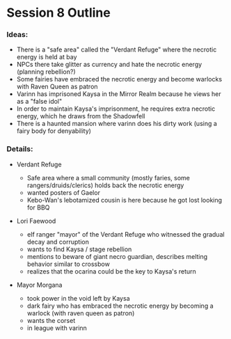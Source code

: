 # Session 8 Outline

### Ideas:
- There is a "safe area" called the "Verdant Refuge" where the necrotic energy is held at bay
- NPCs there take glitter as currency and hate the necrotic energy (planning rebellion?)
- Some fairies have embraced the necrotic energy and become warlocks with Raven Queen as patron
- Varinn has imprisoned Kaysa in the Mirror Realm because he views her as a "false idol"
- In order to maintain Kaysa's imprisonment, he requires extra necrotic energy, which he draws from the Shadowfell
- There is a haunted mansion where varinn does his dirty work (using a fairy body for denyability)

### Details:
- Verdant Refuge
  - Safe area where a small community (mostly faries, some rangers/druids/clerics) holds back the necrotic energy
  - wanted posters of Gaelor
  - Kebo-Wan's lebotamized cousin is here because he got lost looking for BBQ

- Lori Faewood 
  - elf ranger "mayor" of the Verdant Refuge who witnessed the gradual decay and corruption 
  - wants to find Kaysa / stage rebellion
  - mentions to beware of giant necro guardian, describes melting behavior similar to crossbow
  - realizes that the ocarina could be the key to Kaysa's return

- Mayor Morgana 
  - took power in the void left by Kaysa
  - dark fairy who has embraced the necrotic energy by becoming a warlock (with raven queen as patron)
  - wants the corset
  - in league with varinn
  

